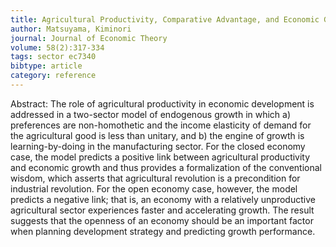 ```yaml
---
title: Agricultural Productivity, Comparative Advantage, and Economic Growth
author: Matsuyama, Kiminori
journal: Journal of Economic Theory
volume: 58(2):317-334
tags: sector ec7340
bibtype: article
category: reference
---
```

Abstract: The role of agricultural productivity in economic development is addressed in a two-sector model of endogenous growth in which a) preferences are non-homothetic and the income elasticity of demand for the agricultural good is less than unitary, and b) the engine of growth is learning-by-doing in the manufacturing sector. For the closed economy case, the model predicts a positive link between agricultural productivity and economic growth and thus provides a formalization of the conventional wisdom, which asserts that agricultural revolution is a precondition for industrial revolution. For the open economy case, however, the model predicts a negative link; that is, an economy with a relatively unproductive agricultural sector experiences faster and accelerating growth. The result suggests that the openness of an economy should be an important factor when planning development strategy and predicting growth performance.
